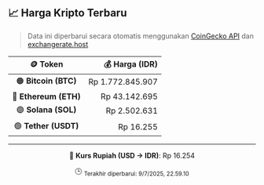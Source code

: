 

<!-- HARGA_KRIPTO -->
## 📈 Harga Kripto Terbaru

> Data ini diperbarui secara otomatis menggunakan [CoinGecko API](https://www.coingecko.com/) dan [exchangerate.host](https://exchangerate.host/)

<div align="center">

| 🪙 Token | 💰 Harga (IDR) |
|:------:|---------------:|
| 🟠 **Bitcoin (BTC)**   | Rp 1.772.845.907 |
| 🔵 **Ethereum (ETH)**  | Rp 43.142.695 |
| 🟣 **Solana (SOL)**    | Rp 2.502.631 |
| 🟢 **Tether (USDT)**   | Rp 16.255 |

---

💱 **Kurs Rupiah (USD → IDR)**: Rp 16.254

🕒 <sub>Terakhir diperbarui: 9/7/2025, 22.59.10</sub>

</div>
<!-- /HARGA_KRIPTO -->